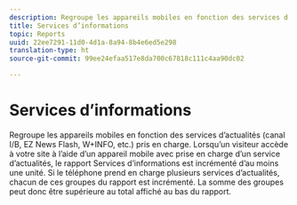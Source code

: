 ```yaml
---
description: Regroupe les appareils mobiles en fonction des services d’actualités (canal I/B, EZ News Flash, W+INFO, etc.) pris en charge. Lorsqu’un visiteur accède à votre site à l’aide d’un appareil mobile avec prise en charge d’un service d’actualités, le rapport Services d’informations est incrémenté d’au moins une unité. Si le téléphone prend en charge plusieurs services d’actualités, chacun de ces groupes du rapport est incrémenté. La somme des groupes peut donc être supérieure au total affiché au bas du rapport.
title: Services d’informations
topic: Reports
uuid: 22ee7291-11d0-4d1a-8a94-8b4e6ed5e298
translation-type: ht
source-git-commit: 99ee24efaa517e8da700c67818c111c4aa90dc02

---
```



# Services d’informations

Regroupe les appareils mobiles en fonction des services d’actualités (canal I/B, EZ News Flash, W+INFO, etc.) pris en charge. Lorsqu’un visiteur accède à votre site à l’aide d’un appareil mobile avec prise en charge d’un service d’actualités, le rapport Services d’informations est incrémenté d’au moins une unité. Si le téléphone prend en charge plusieurs services d’actualités, chacun de ces groupes du rapport est incrémenté. La somme des groupes peut donc être supérieure au total affiché au bas du rapport.

